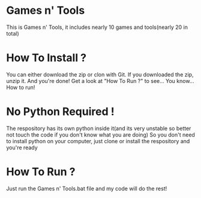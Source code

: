 # Games n' Tools

This is Games n' Tools, it includes nearly 10 games and tools(nearly 20 in total)

# How To Install ?

You can either download the zip or clon with Git. If you downloaded the zip, unzip it. And you're done! Get a look at "How To Run ?" to see... You know... How to run!

# No Python Required !

The respository has its own python inside it(and its very unstable so better not touch the code if you don't know what you are doing)
So you don't need to install python on your computer, just clone or install the respository and you're ready

# How To Run ?

Just run the Games n' Tools.bat file and my code will do the rest!